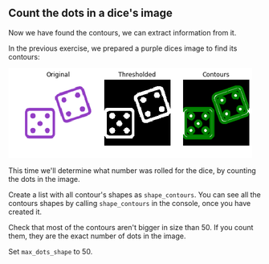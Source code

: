 ## Count the dots in a dice's image

Now we have found the contours, we can extract information from it.

In the previous exercise, we prepared a purple dices image to find its contours:

![3 images showing the steps to find contours](../images/10.png)

This time we'll determine what number was rolled for the dice, by counting the dots in the image.

<!-- The contours found in the previous exercise are preloaded as `contours`. -->

Create a list with all contour's shapes as `shape_contours`. You can see all the contours shapes by calling `shape_contours` in the console, once you have created it.

Check that most of the contours aren't bigger in size than 50. If you count them, they are the exact number of dots in the image.

<!-- `show_image_contour(image, contours)` is a preloaded function that displays the image with all contours found using Matplotlib. -->

Set `max_dots_shape` to 50.
<!-- 
### Instructions

- Make `shape_contours` be a list with all contour shapes of `contours`.

- Set the shape condition of the contours to be the maximum shape size of the dots `max_dots_shape`.

- Print the dice's number.
 -->
